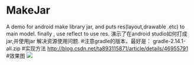 # MakeJar
A demo for android make library jar,
and puts res(layout,drawable .etc) to main model.
finally , use reflect to use res.
演示了在android studio如何打成jar,并使用jar 解决资源使用问题.
#注意gradle的版本，最好是：
gradle-2.14.1-all.zip
#实现方法
<http://blog.csdn.net/ta893115871/article/details/46955791>
#效果图
<img src="./demo.gif"/>
 
